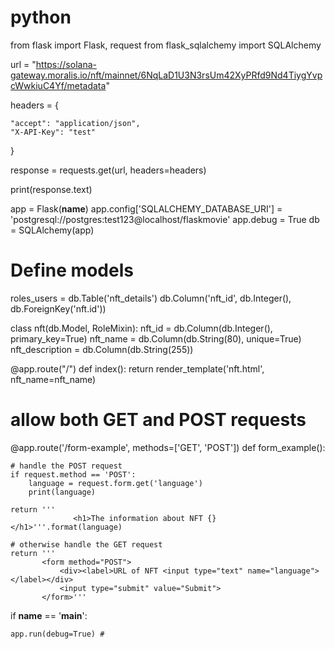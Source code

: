 # python
from flask import Flask, request 
from flask_sqlalchemy import SQLAlchemy

url = "https://solana-gateway.moralis.io/nft/mainnet/6NqLaD1U3N3rsUm42XyPRfd9Nd4TiygYvpcWwkiuC4Yf/metadata"

headers = {

    "accept": "application/json",
    "X-API-Key": "test"

}

response = requests.get(url, headers=headers)

print(response.text)

app = Flask(__name__)
app.config['SQLALCHEMY_DATABASE_URI'] = 'postgresql://postgres:test123@localhost/flaskmovie'
app.debug = True
db = SQLAlchemy(app) 

# Define models
roles_users = db.Table('nft_details')
db.Column('nft_id', db.Integer(), db.ForeignKey('nft.id'))

class nft(db.Model, RoleMixin):
    nft_id = db.Column(db.Integer(), primary_key=True)
    nft_name = db.Column(db.String(80), unique=True)
    nft_description = db.Column(db.String(255))



@app.route("/")
def index():
    return render_template('nft.html', nft_name=nft_name)



# allow both GET and POST requests
@app.route('/form-example', methods=['GET', 'POST'])
def form_example():
    
    # handle the POST request
    if request.method == 'POST':
        language = request.form.get('language')
        print(language)
    
    return '''
                  <h1>The information about NFT {}</h1>'''.format(language)

    # otherwise handle the GET request
    return '''
           <form method="POST">
               <div><label>URL of NFT <input type="text" name="language"></label></div>
               <input type="submit" value="Submit">
           </form>'''

if __name__ == '__main__':

    app.run(debug=True) #
